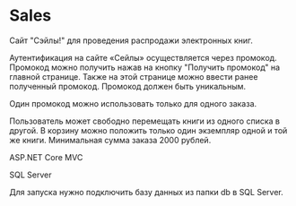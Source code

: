 # Sales

Сайт "Сэйлы!" для проведения распродажи электронных книг.

Аутентификация на сайте «Сейлы» осуществляется через промокод.
Промокод можно получить нажав на кнопку "Получить промокод" на главной странице. Также на этой странице можно ввести ранее полученный промокод. Промокод должен быть уникальным.

Один промокод можно использовать только для одного заказа.

Пользователь может свободно перемещать книги из одного списка в другой. В корзину можно положить только один экземпляр одной и той же книги. Минимальная сумма заказа 2000 рублей.


ASP.NET Core MVC

SQL Server

Для запуска нужно подключить базу данных из папки db в SQL Server.
